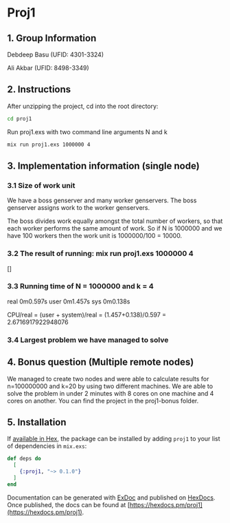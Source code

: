 # Proj1

## 1. Group Information

Debdeep Basu (UFID: 4301-3324)

Ali Akbar (UFID: 8498-3349)

## 2. Instructions

After unzipping the project, cd into the root directory:

```bash
cd proj1
```

Run proj1.exs with two command line arguments N and k

```bash
mix run proj1.exs 1000000 4
```

## 3. Implementation information (single node)

### 3.1 Size of work unit

We have a boss genserver and many worker genservers. The boss genserver assigns work to the worker genservers.

The boss divides work equally amongst the total number of workers, so that each worker performs the same amount of work. So if N is 1000000 and we have 100 workers then the work unit is 1000000/100 = 10000.

### 3.2 The result of running: mix run proj1.exs 1000000 4

[]

### 3.3 Running time of N = 1000000 and k = 4

real	0m0.597s
user	0m1.457s
sys		0m0.138s

CPU/real = (user + system)/real = (1.457+0.138)/0.597 = 2.6716917922948076

### 3.4 Largest problem we have managed to solve

## 4. Bonus question (Multiple remote nodes)

We managed to create two nodes and were able to calculate results for n=100000000 and k=20 by using two different machines. We are able to solve the problem in under 2 minutes with 8 cores on one machine and 4 cores on another. You can find the project in the proj1-bonus folder.

## 5. Installation

If [available in Hex](https://hex.pm/docs/publish), the package can be installed
by adding `proj1` to your list of dependencies in `mix.exs`:

```elixir
def deps do
  [
    {:proj1, "~> 0.1.0"}
  ]
end
```

Documentation can be generated with [ExDoc](https://github.com/elixir-lang/ex_doc)
and published on [HexDocs](https://hexdocs.pm). Once published, the docs can
be found at [https://hexdocs.pm/proj1](https://hexdocs.pm/proj1).